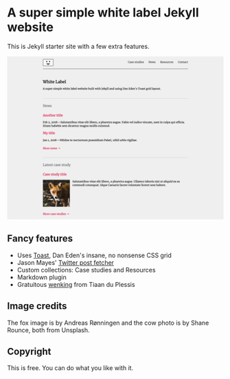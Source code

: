 # A super simple white label Jekyll website

This is Jekyll starter site with a few extra features.

![Screenshot](theme-assets/screenshot.png)

## Fancy features

* Uses [Toast](https://daneden.github.io/Toast/), Dan Eden's insane, no nonsense CSS grid
*  Jason Mayes' [Twitter post fetcher](https://github.com/jasonmayes/Twitter-Post-Fetcher)
*  Custom collections: Case studies and Resources
* Markdown plugin
* Gratuitous [wenking](https://tiaanduplessis.github.io/wenk/) from Tiaan du Plessis

## Image credits

The fox image is by Andreas Rønningen and the cow photo is by Shane Rounce, both from Unsplash.

## Copyright

This is free. You can do what you like with it.